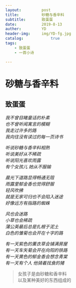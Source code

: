 ```yaml
---
layout:         post
title:          砂糖与香辛料
subtitle:       致蛋蛋
date:           2019-8-13
auther:         YD
header-img:     img/YD-fg.jpg
catalog:            true
tags:
    - 致蛋蛋
    - 一首小诗

---
```


# 砂糖与香辛料
## 致蛋蛋

*我不曾目睹童话的朴素*  
*也不曾听闻寓言的模糊*  
*我走过许多的路*  
*我向往没有读过的每一页诗书*  

*听说砂糖与香辛料相熟*  
*听说美好从不稀疏*  
*听说阳光喜欢雨露*  
*有个女孩儿*    *她从不服输*  

*晨光下道路显得畅通无阻*  
*雨露里郁金香也觉得舒服*  
*轻风吹拂*  
*就是无家可归也不会陷入迷途*  
*好像远方有指路的蜘蛛*  

*风也会迷路*  
*小草也会稀疏*  
*蒲公英最后总是扎根于泥土*  
*白色的雏菊也会开在十字的路*  

*有一天紫色的薰衣草会铺满房屋*  
*有一天车矢菊会开在向阳的铁路*  
*有一天黄色的郁金香会想念青棠*  
*有一天有个人  他骑着找食的猪*

> 女孩子是由砂糖和香辛料  
> 以及某种美好的东西组成的  